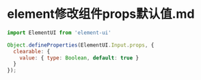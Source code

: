 # element修改组件props默认值.md

```javascript
import ElementUI from 'element-ui'

Object.defineProperties(ElementUI.Input.props, {
  clearable: {
    value: { type: Boolean, default: true }
  }
});
```

